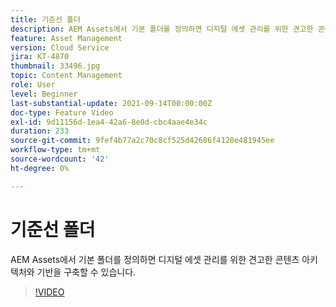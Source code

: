```yaml
---
title: 기준선 폴더
description: AEM Assets에서 기본 폴더를 정의하면 디지털 에셋 관리를 위한 견고한 콘텐츠 아키텍처와 기반을 구축할 수 있습니다.
feature: Asset Management
version: Cloud Service
jira: KT-4870
thumbnail: 33496.jpg
topic: Content Management
role: User
level: Beginner
last-substantial-update: 2021-09-14T00:00:00Z
doc-type: Feature Video
exl-id: 9d11156d-1ea4-42a6-8e0d-cbc4aae4e34c
duration: 233
source-git-commit: 9fef4b77a2c70c8cf525d42686f4120e481945ee
workflow-type: tm+mt
source-wordcount: '42'
ht-degree: 0%

---
```


# 기준선 폴더

AEM Assets에서 기본 폴더를 정의하면 디지털 에셋 관리를 위한 견고한 콘텐츠 아키텍처와 기반을 구축할 수 있습니다.

>[!VIDEO](https://video.tv.adobe.com/v/33496?quality=12&learn=on)
